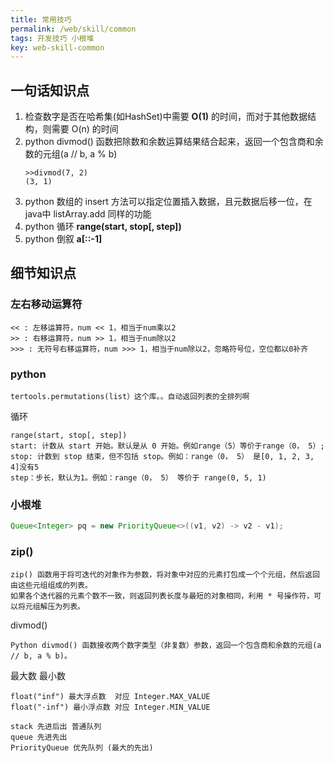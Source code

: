 ```yaml
---
title: 常用技巧
permalink: /web/skill/common
tags: 开发技巧 小根堆
key: web-skill-common
---
```


## 一句话知识点
1. 检查数字是否在哈希集(如HashSet)中需要 __O(1)__ 的时间，而对于其他数据结构，则需要 O(n) 的时间
2. python divmod() 函数把除数和余数运算结果结合起来，返回一个包含商和余数的元组(a // b, a % b)
    ```
    >>divmod(7, 2)
    (3, 1)
    ```
3. python 数组的 insert 方法可以指定位置插入数据，且元数据后移一位，在java中 listArray.add 同样的功能
4. python 循环 __range(start, stop[, step])__
5. python 倒叙 __a[::-1]__



## 细节知识点
### 左右移动运算符
```
<< : 左移运算符，num << 1，相当于num乘以2
>> : 右移运算符，num >> 1，相当于num除以2
>>> : 无符号右移运算符，num >>> 1，相当于num除以2，忽略符号位，空位都以0补齐

```

### python
```
tertools.permutations(list）这个库。。自动返回列表的全排列啊
```
循环
```
range(start, stop[, step])
start: 计数从 start 开始。默认是从 0 开始。例如range（5）等价于range（0， 5）;
stop: 计数到 stop 结束，但不包括 stop。例如：range（0， 5） 是[0, 1, 2, 3, 4]没有5
step：步长，默认为1。例如：range（0， 5） 等价于 range(0, 5, 1)
```


### 小根堆
```java
Queue<Integer> pq = new PriorityQueue<>((v1, v2) -> v2 - v1);
```
### zip()
```
zip() 函数用于将可迭代的对象作为参数，将对象中对应的元素打包成一个个元组，然后返回由这些元组组成的列表。
如果各个迭代器的元素个数不一致，则返回列表长度与最短的对象相同，利用 * 号操作符，可以将元组解压为列表。
```

divmod()
```
Python divmod() 函数接收两个数字类型（非复数）参数，返回一个包含商和余数的元组(a // b, a % b)。
```
最大数 最小数
```
float("inf") 最大浮点数  对应 Integer.MAX_VALUE
float("-inf") 最小浮点数 对应 Integer.MIN_VALUE
```

```
stack 先进后出 普通队列 
queue 先进先出
PriorityQueue 优先队列 (最大的先出)
```
